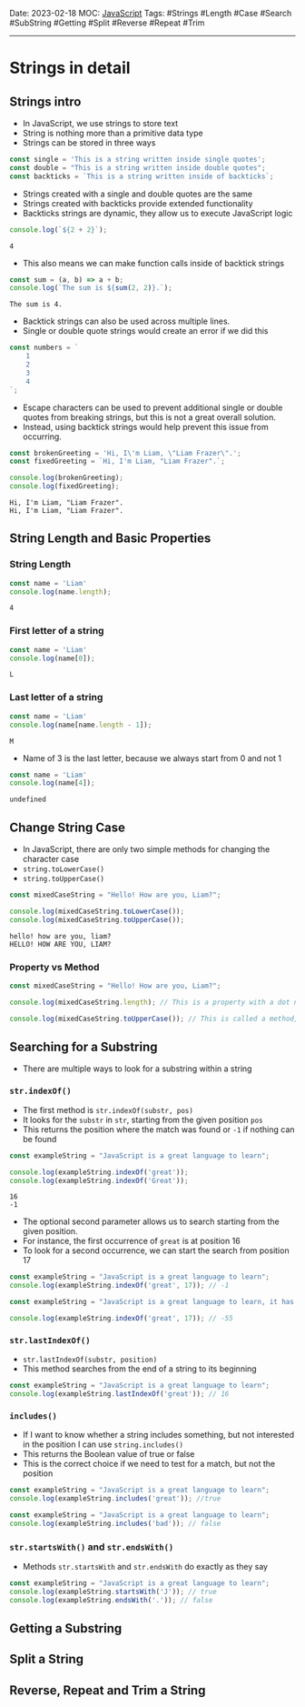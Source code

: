 Date: 2023-02-18
MOC: [JavaScript](../../1.%20MOC/JavaScript.md)
Tags: #Strings #Length #Case #Search #SubString #Getting #Split #Reverse #Repeat #Trim

---
# Strings in detail

## Strings intro
* In JavaScript, we use strings to store text
* String is nothing more than a primitive data type
* Strings can be stored in three ways
```JavaScript
const single = 'This is a string written inside single quotes';
const double = "This is a string written inside double quotes";
const backticks = `This is a string written inside of backticks`;
```
* Strings created with a single and double quotes are the same
* Strings created with backticks provide extended functionality
* Backticks strings are dynamic, they allow us to execute JavaScript logic
```JavaScript
console.log(`${2 + 2}`);
```
```console
4
```
* This also means we can make function calls inside of backtick strings
```JavaScript
const sum = (a, b) => a + b;
console.log(`The sum is ${sum(2, 2)}.`);
```
```console
The sum is 4.
```
* Backtick strings can also be used across multiple lines.
* Single or double quote strings would create an error if we did this
```JavaScript
const numbers = `
	1
	2
	3
	4
`;
```

* Escape characters can be used to prevent additional single or double quotes from breaking strings, but this is not a great overall solution.
* Instead, using backtick strings would help prevent this issue from occurring.
```JavaScript
const brokenGreeting = 'Hi, I\'m Liam, \"Liam Frazer\".';
const fixedGreeting = `Hi, I'm Liam, "Liam Frazer".`;

console.log(brokenGreeting);
console.log(fixedGreeting);
```
```console
Hi, I'm Liam, "Liam Frazer".
Hi, I'm Liam, "Liam Frazer".
```

## String Length and Basic Properties

### String Length
```JavaScript
const name = 'Liam'
console.log(name.length);
```
```console
4
```
### First letter of a string
```JavaScript
const name = 'Liam'
console.log(name[0]);
```
```console
L
```
### Last letter of a string
```JavaScript
const name = 'Liam'
console.log(name[name.length - 1]);
```
```console
M
```
* Name of 3 is the last letter, because we always start from 0 and not 1
```JavaScript
const name = 'Liam'
console.log(name[4]);
```
```console
undefined
```

## Change String Case
* In JavaScript, there are only two simple methods for changing the character case
* `string.toLowerCase()`
* `string.toUpperCase()`
```JavaScript
const mixedCaseString = "Hello! How are you, Liam?";

console.log(mixedCaseString.toLowerCase());
console.log(mixedCaseString.toUpperCase());
```
```console
hello! how are you, liam?
HELLO! HOW ARE YOU, LIAM?
```
### Property vs Method
```JavaScript
const mixedCaseString = "Hello! How are you, Liam?";

console.log(mixedCaseString.length); // This is a property with a dot notation without calling it

console.log(mixedCaseString.toUpperCase()); // This is called a method, as we're calling a method on a string constructor
```

## Searching for a Substring
* There are multiple ways to look for a substring within a string

### `str.indexOf()`
* The first method is `str.indexOf(substr, pos)`
* It looks for the `substr` in `str`, starting from the given position `pos`
* This returns the position where the match was found or `-1` if nothing can be found
```JavaScript
const exampleString = "JavaScript is a great language to learn";

console.log(exampleString.indexOf('great'));
console.log(exampleString.indexOf('Great'));
```
```console
16
-1
```
* The optional second parameter allows us to search starting from the given position.
* For instance, the first occurrence of `great` is at position 16
* To look for a second occurrence, we can start the search from position 17
```JavaScript
const exampleString = "JavaScript is a great language to learn";
console.log(exampleString.indexOf('great', 17)); // -1
```
```JavaScript
const exampleString = "JavaScript is a great language to learn, it has been a great language";

console.log(exampleString.indexOf('great', 17)); // -55
```

### `str.lastIndexOf()`
* `str.lastIndexOf(substr, position)`
* This method searches from the end of a string to its beginning
```JavaScript
const exampleString = "JavaScript is a great language to learn";
console.log(exampleString.lastIndexOf('great')); // 16
```

### `includes()`
* If I want to know whether a string includes something, but not interested in the position I can use `string.includes()`
* This returns the Boolean value of true or false
* This is the correct choice if we need to test for a match, but not the position
```JavaScript
const exampleString = "JavaScript is a great language to learn";
console.log(exampleString.includes('great')); //true
```
```JavaScript
const exampleString = "JavaScript is a great language to learn";
console.log(exampleString.includes('bad')); // false
```

### `str.startsWith()` and `str.endsWith()`
* Methods `str.startsWith` and `str.endsWith` do exactly as they say
```JavaScript
const exampleString = "JavaScript is a great language to learn";
console.log(exampleString.startsWith('J')); // true
console.log(exampleString.endsWith('.')); // false
```

## Getting a Substring

## Split a String

## Reverse, Repeat and Trim a String

